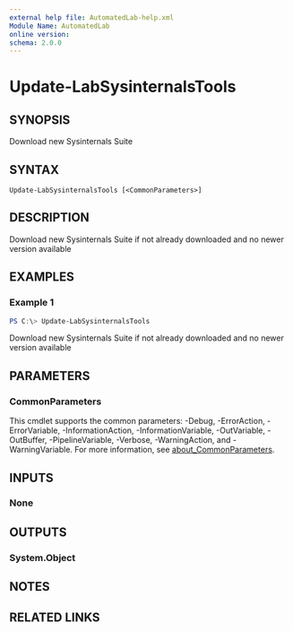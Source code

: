 ```yaml
---
external help file: AutomatedLab-help.xml
Module Name: AutomatedLab
online version:
schema: 2.0.0
---
```


# Update-LabSysinternalsTools

## SYNOPSIS
Download new Sysinternals Suite

## SYNTAX

```
Update-LabSysinternalsTools [<CommonParameters>]
```

## DESCRIPTION
Download new Sysinternals Suite if not already downloaded and no newer version available

## EXAMPLES

### Example 1
```powershell
PS C:\> Update-LabSysinternalsTools
```

Download new Sysinternals Suite if not already downloaded and no newer version available

## PARAMETERS

### CommonParameters
This cmdlet supports the common parameters: -Debug, -ErrorAction, -ErrorVariable, -InformationAction, -InformationVariable, -OutVariable, -OutBuffer, -PipelineVariable, -Verbose, -WarningAction, and -WarningVariable. For more information, see [about_CommonParameters](http://go.microsoft.com/fwlink/?LinkID=113216).

## INPUTS

### None
## OUTPUTS

### System.Object
## NOTES

## RELATED LINKS
